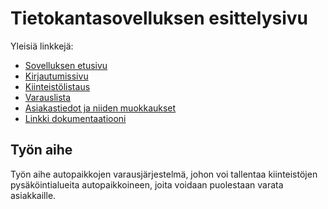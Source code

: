 # Tietokantasovelluksen esittelysivu

Yleisiä linkkejä:

* [Sovelluksen etusivu](http://pnikande.users.cs.helsinki.fi/Tietokantasovellus/)
* [Kirjautumissivu](http://pnikande.users.cs.helsinki.fi/Tietokantasovellus/login)
* [Kiinteistölistaus](http://pnikande.users.cs.helsinki.fi/Tietokantasovellus/kiinteistot)
* [Varauslista](http://pnikande.users.cs.helsinki.fi/Tietokantasovellus/varauslista)
* [Asiakastiedot ja niiden muokkaukset](http://pnikande.users.cs.helsinki.fi/Tietokantasovellus/asiakastiedot)
* [Linkki dokumentaatiooni](https://github.com/perrymann/Tsoha-Bootstrap/tree/master/doc)

## Työn aihe

Työn aihe autopaikkojen varausjärjestelmä, johon voi tallentaa kiinteistöjen pysäköintialueita autopaikkoineen, joita voidaan puolestaan varata asiakkaille.
